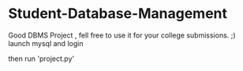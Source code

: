 # Student-Database-Management

Good DBMS Project , fell free to use it for your college submissions. ;)
launch mysql and login

then run 'project.py'

